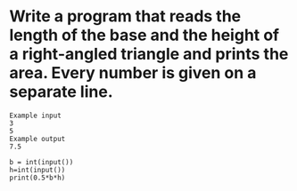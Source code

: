 # Write a program that reads the length of the base and the height of a right-angled triangle and prints the area. Every number is given on a separate line.
```
Example input
3
5
Example output
7.5

```
```
b = int(input())
h=int(input())
print(0.5*b*h)
```
